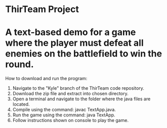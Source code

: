 # ThirTeam Project 

# A text-based demo for a game where the player must defeat all enemies on the battlefield to win the round.

How to download and run the program:
1. Navigate to the "Kyle" branch of the ThirTeam code repository.
2. Download the zip file and extract into chosen directory.
3. Open a terminal and navigate to the folder where the java files are located.
4. Compile using the command: javac TextApp.java.
5. Run the game using the command: java TextApp.
6. Follow instructions shown on console to play the game.
